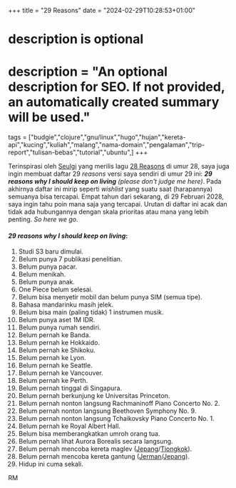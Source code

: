 +++
title = "29 Reasons"
date = "2024-02-29T10:28:53+01:00"

#
# description is optional
#
# description = "An optional description for SEO. If not provided, an automatically created summary will be used."

tags = ["budgie","clojure","gnu/linux","hugo","hujan","kereta-api","kucing","kuliah","malang","nama-domain","pengalaman","trip-report","tulisan-bebas","tutorial","ubuntu",]
+++

Terinspirasi oleh [Seulgi](https://en.wikipedia.org/wiki/Seulgi_(singer)) yang merilis lagu [28 Reasons](https://www.youtube.com/watch?v=G_BYjnopO6U) di umur 28, saya juga ingin membuat daftar 29 *reasons* versi saya sendiri di umur 29 ini: ***29 reasons why I should keep on living** (please don't judge me here)*. Pada akhirnya daftar ini mirip seperti *wishlist* yang suatu saat (harapannya) semuanya bisa tercapai. Empat tahun dari sekarang, di 29 Februari 2028, saya ingin tahu poin mana saja yang tercapai. Urutan di daftar ini acak dan tidak ada hubungannya dengan skala prioritas atau mana yang lebih penting. 
*So here we go*. 

#### *29 reasons why I should keep on living*:

1. Studi S3 baru dimulai.
2. Belum punya 7 publikasi penelitian.
3. Belum punya pacar.
4. Belum menikah.
5. Belum punya anak.
6. One Piece belum selesai.
7. Belum bisa menyetir mobil dan belum punya SIM (semua tipe).
8. Bahasa mandarinku masih jelek.
9. Belum bisa main (paling tidak) 1 instrumen musik.
10. Belum punya aset 1M IDR.
11. Belum punya rumah sendiri.
12. Belum pernah ke Banda.
13. Belum pernah ke Hokkaido.
14. Belum pernah ke Shikoku.
15. Belum pernah ke Lyon.
16. Belum pernah ke Seattle.
17. Belum pernah ke Vancouver.
18. Belum pernah ke Perth.
19. Belum pernah tinggal di Singapura.
20. Belum pernah berkunjung ke Universitas Princeton.
21. Belum pernah nonton langsung Rachmaninoff Piano Concerto No. 2.
22. Belum pernah nonton langsung Beethoven Symphony No. 9.
23. Belum pernah nonton langsung Tchaikovsky Piano  Concerto No. 1.
24. Belum pernah ke Royal Albert Hall.
25. Belum bisa memberangkatkan umroh orang tua.
26. Belum pernah lihat Aurora Borealis secara langsung.
27. Belum pernah mencoba kereta maglev ([Jepang](https://https://en.wikipedia.org/wiki/SCMaglev)/[Tiongkok](https://en.wikipedia.org/wiki/Shanghai_maglev_train)).
28. Belum pernah mencoba kereta gantung ([Jerman](https://https://en.wikipedia.org/wiki/Wuppertal_Schwebebahn)/[Jepang](https://en.wikipedia.org/wiki/Shonan_Monorail)).
29. Hidup ini cuma sekali.

RM


